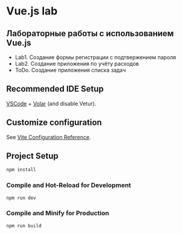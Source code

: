 # Vue.js lab

## Лабораторные работы с использованием Vue.js

- Lab1. Создание формы регистрации с подтвержением пароля
- Lab2. Создание приложения по учёту расходов
- ToDo. Создание приложения списка задач

## Recommended IDE Setup

[VSCode](https://code.visualstudio.com/) + [Volar](https://marketplace.visualstudio.com/items?itemName=Vue.volar) (and disable Vetur).

## Customize configuration

See [Vite Configuration Reference](https://vitejs.dev/config/).

## Project Setup

```sh
npm install
```

### Compile and Hot-Reload for Development

```sh
npm run dev
```

### Compile and Minify for Production

```sh
npm run build
```
